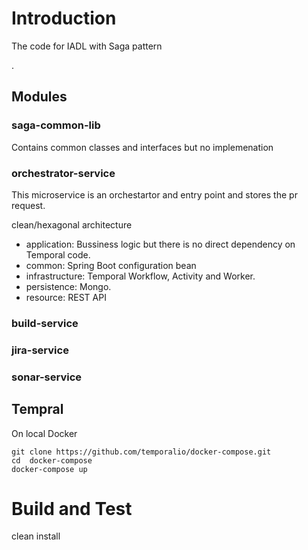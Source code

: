 # Introduction

The code for IADL with Saga pattern

.

## Modules

### saga-common-lib

Contains common classes and interfaces but no implemenation


### orchestrator-service

This microservice is an orchestartor and entry point and stores the pr request.

clean/hexagonal architecture

- application: Bussiness logic but there is no direct dependency on Temporal code.
- common: Spring Boot configuration bean
- infrastructure: Temporal Workflow, Activity and Worker.
- persistence: Mongo.
- resource: REST API

### build-service 

### jira-service

### sonar-service

## Tempral
On local Docker

````commandline
git clone https://github.com/temporalio/docker-compose.git
cd  docker-compose
docker-compose up
````

# Build and Test

clean install